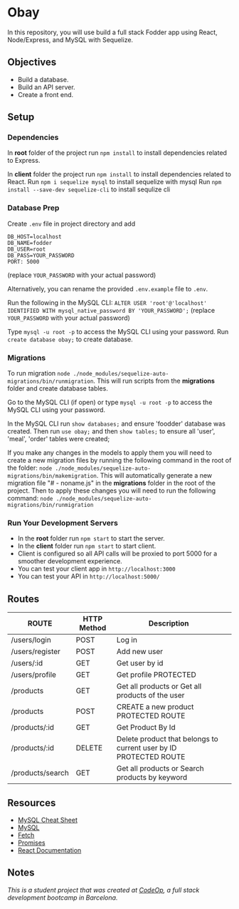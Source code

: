 # Obay

In this repository, you will use build a full stack Fodder app using React, Node/Express, and MySQL with Sequelize.

## Objectives

- Build a database.
- Build an API server.
- Create a front end.

## Setup

### Dependencies

In **root** folder of the project run `npm install` to install dependencies related to Express.

In **client** folder the project run `npm install` to install dependencies related to React.
Run `npm i sequelize mysql` to install sequelize with mysql
Run `npm install --save-dev sequelize-cli` to install sequlize cli


### Database Prep

Create `.env` file in project directory and add

```
DB_HOST=localhost
DB_NAME=fodder
DB_USER=root
DB_PASS=YOUR_PASSWORD
PORT: 5000
```

(replace `YOUR_PASSWORD` with your actual password)

Alternatively, you can rename the provided `.env.example` file to `.env`.

Run the following in the MySQL CLI: `ALTER USER 'root'@'localhost' IDENTIFIED WITH mysql_native_password BY 'YOUR_PASSWORD';` (replace `YOUR_PASSWORD` with your actual password)

Type `mysql -u root -p` to access the MySQL CLI using your password.
Run `create database obay;` to create database.

### Migrations

To run migration `node ./node_modules/sequelize-auto-migrations/bin/runmigration`.
This will run scripts from the **migrations** folder and create database tables.

Go to the MySQL CLI (if open) or type `mysql -u root -p` to access the MySQL CLI using your password.

In the MySQL CLI run `show databases;` and ensure 'foodder' database was created.
Then run `use obay;` and then `show tables;` to ensure all 'user', 'meal', 'order' tables were created;

If you make any changes in the models to apply them you will need to create a new migration files by running the following command in the root of the folder:
`node ./node_modules/sequelize-auto-migrations/bin/makemigration`.
This will automatically generate a new migration file "# - noname.js" in the **migrations** folder in the root of the project.
Then to apply these changes you will need to run the following command:
`node ./node_modules/sequelize-auto-migrations/bin/runmigration`

### Run Your Development Servers

- In the **root** folder run `npm start` to start the server.
- In the **client** folder run `npm start` to start client.
- Client is configured so all API calls will be proxied to port 5000 for a smoother development experience.
- You can test your client app in `http://localhost:3000`
- You can test your API in `http://localhost:5000/`


## Routes
| ROUTE            | HTTP Method | Description                                                       |   |
|------------------|-------------|-------------------------------------------------------------------|---|
| /users/login     | POST        | Log in                                                            |   |
| /users/register  | POST        | Add new user                                                      |   |
| /users/:id       | GET         | Get user by id                                                    |   |
| /users/profile   | GET         | Get profile PROTECTED                                             |   |
| /products        | GET         | Get all products or Get all products of the user                  |   |
| /products        | POST        | CREATE a new product PROTECTED ROUTE                              |   |
| /products/:id    | GET         | Get Product By Id                                                 |   |
| /products/:id    | DELETE      | Delete product that belongs to current user by ID PROTECTED ROUTE |   |
| /products/search | GET         | Get all products or Search products by keyword                    |   |

## Resources

- [MySQL Cheat Sheet](http://www.mysqltutorial.org/mysql-cheat-sheet.aspx)
- [MySQL](https://dev.mysql.com/doc/refman/8.0/en/database-use.html)
- [Fetch](https://developer.mozilla.org/en-US/docs/Web/API/Fetch_API/Using_Fetch)
- [Promises](https://developer.mozilla.org/en-US/docs/Web/JavaScript/Reference/Global_Objects/Promise)
- [React Documentation](https://reactjs.org/docs/hello-world.html)

## Notes

_This is a student project that was created at [CodeOp](http://CodeOp.tech), a full stack development bootcamp in Barcelona._